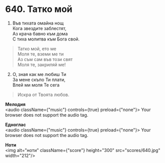 # 640. Татко мой

1. Във тихата омайна нощ  
Кога звездите заблестят,  
Аз крача бавно към дома  
С тиха молитва към Бога свой.  

> Татко мой, ето ме  
> Моля те, вземи ме ти  
> Аз съм сам във този свят  
> Моля те, закриляй ме!

2. О, зная как ме любиш Ти  
За мене скъпо Ти плати,  
Влей ми моля Те сега  

> Искра от Твоята любов.

**Мелодия**  
<audio className={"music"} controls={true} preload={"none"}>
    <source src="mp3/640.mp3" type="audio/mpeg"/>
    Your browser does not support the audio tag.
</audio>

**Едноглас**  
<audio className={"music"} controls={true} preload={"none"}>
    <source src="transp/640.mp3" type="audio/mpeg"/>
    Your browser does not support the audio tag.
</audio>

**Ноти**  
<img alt="ноти" className={"score"} height="300" src="scores/640.jpg" width="212"/>
